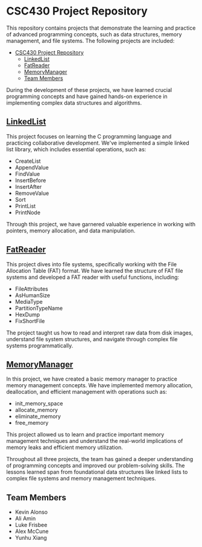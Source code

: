 # CSC430 Project Repository

This repository contains projects that demonstrate the learning and practice of advanced programming concepts, such as data structures, memory management, and file systems. The following projects are included:

- [CSC430 Project Repository](#csc430-project-repository)
  - [LinkedList](#linkedlist)
  - [FatReader](#fatreader)
  - [MemoryManager](#memorymanager)
  - [Team Members](#team-members)

During the development of these projects, we have learned crucial programming concepts and have gained hands-on experience in implementing complex data structures and algorithms.

## [LinkedList](https://github.com/aamindehkordi/CUI-Development-Operations/tree/main/Linked-List)

This project focuses on learning the C programming language and practicing collaborative development. We've implemented a simple linked list library, which includes essential operations, such as:

- CreateList
- AppendValue
- FindValue
- InsertBefore
- InsertAfter
- RemoveValue
- Sort
- PrintList
- PrintNode

Through this project, we have garnered valuable experience in working with pointers, memory allocation, and data manipulation.

## [FatReader](https://github.com/aamindehkordi/CUI-Development-Operations/tree/main/Fat-Reader)

This project dives into file systems, specifically working with the File Allocation Table (FAT) format. We have learned the structure of FAT file systems and developed a FAT reader with useful functions, including:

- FileAttributes
- AsHumanSize
- MediaType
- PartitionTypeName
- HexDump
- FixShortFile

The project taught us how to read and interpret raw data from disk images, understand file system structures, and navigate through complex file systems programmatically.

## [MemoryManager](https://github.com/aamindehkordi/CUI-Development-Operations/tree/main/Memory-Manager)

In this project, we have created a basic memory manager to practice memory management concepts. We have implemented memory allocation, deallocation, and efficient management with operations such as:

- init_memory_space
- allocate_memory
- eliminate_memory
- free_memory

This project allowed us to learn and practice important memory management techniques and understand the real-world implications of memory leaks and efficient memory utilization.

Throughout all three projects, the team has gained a deeper understanding of programming concepts and improved our problem-solving skills. The lessons learned span from foundational data structures like linked lists to complex file systems and memory management techniques.

## Team Members

- Kevin Alonso
- Ali Amin
- Luke Frisbee
- Alex McCune
- Yunhu Xiang
